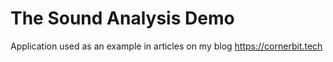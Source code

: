 # The Sound Analysis Demo
Application used as an example in articles on my blog https://cornerbit.tech
